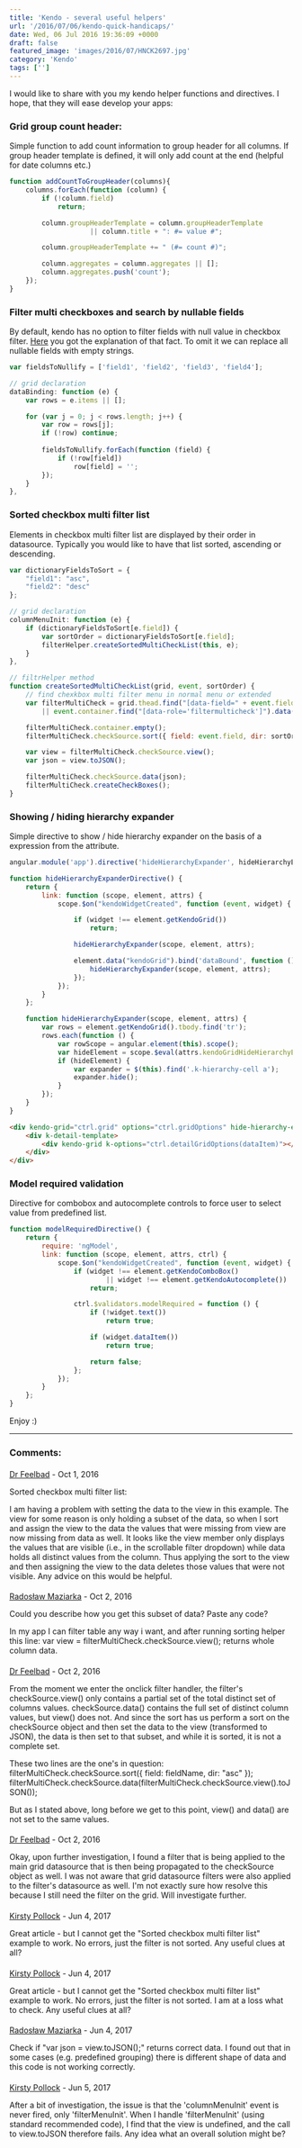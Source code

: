 ```yaml
---
title: 'Kendo - several useful helpers'
url: '/2016/07/06/kendo-quick-handicaps/'
date: Wed, 06 Jul 2016 19:36:09 +0000
draft: false
featured_image: 'images/2016/07/HNCK2697.jpg'
category: 'Kendo'
tags: ['']
---
```


I would like to share with you my kendo helper functions and directives. I hope, that they will ease develop your apps:

### Grid group count header:

Simple function to add count information to group header for all columns. If group header template is defined, it will only add count at the end (helpful for date columns etc.)
```javascript
function addCountToGroupHeader(columns){
	columns.forEach(function (column) {
		if (!column.field)
			return;

		column.groupHeaderTemplate = column.groupHeaderTemplate 
                    || column.title + ": #= value #";

		column.groupHeaderTemplate += " (#= count #)";

		column.aggregates = column.aggregates || [];
		column.aggregates.push('count');
	});
}
```

### Filter multi checkboxes and search by nullable fields

By default, kendo has no option to filter fields with null value in checkbox filter. [Here](http://www.telerik.com/forums/multi-filter-with-null-values---they-are-not-visible) you got the explanation of that fact. To omit it we can replace all nullable fields with empty strings.
```javascript
var fieldsToNullify = ['field1', 'field2', 'field3', 'field4'];

// grid declaration
dataBinding: function (e) {
	var rows = e.items || [];

	for (var j = 0; j < rows.length; j++) {
		var row = rows[j];
		if (!row) continue;
		
        fieldsToNullify.forEach(function (field) {
            if (!row[field])
                row[field] = '';
        });
    }
},
```

### Sorted checkbox multi filter list

Elements in checkbox multi filter list are displayed by their order in datasource. Typically you would like to have that list sorted, ascending or descending. 
```javascript
var dictionaryFieldsToSort = {
    "field1": "asc",
    "field2": "desc"
};

// grid declaration
columnMenuInit: function (e) {
    if (dictionaryFieldsToSort[e.field]) {
        var sortOrder = dictionaryFieldsToSort[e.field];
        filterHelper.createSortedMultiCheckList(this, e);
    }
},

// filtrHelper method
function createSortedMultiCheckList(grid, event, sortOrder) {
    // find chexkbox multi filter menu in normal menu or extended
    var filterMultiCheck = grid.thead.find("[data-field=" + event.field + "]").data("kendoFilterMultiCheck")
        || event.container.find("[data-role='filtermulticheck']").data("kendoFilterMultiCheck");

    filterMultiCheck.container.empty();
    filterMultiCheck.checkSource.sort({ field: event.field, dir: sortOrder});

    var view = filterMultiCheck.checkSource.view();
    var json = view.toJSON();

    filterMultiCheck.checkSource.data(json);
    filterMultiCheck.createCheckBoxes();
}
```

### Showing / hiding hierarchy expander

Simple directive to show / hide hierarchy expander on the basis of a expression from the attribute.
```javascript
angular.module('app').directive('hideHierarchyExpander', hideHierarchyExpanderDirective);

function hideHierarchyExpanderDirective() {
    return {
        link: function (scope, element, attrs) {
            scope.$on("kendoWidgetCreated", function (event, widget) {

                if (widget !== element.getKendoGrid())
                    return;

                hideHierarchyExpander(scope, element, attrs);

                element.data("kendoGrid").bind('dataBound', function () {
                    hideHierarchyExpander(scope, element, attrs);
                });
            });
        }
    };

    function hideHierarchyExpander(scope, element, attrs) {
        var rows = element.getKendoGrid().tbody.find('tr');
        rows.each(function () {
            var rowScope = angular.element(this).scope();
            var hideElement = scope.$eval(attrs.kendoGridHideHierarchyExpander, { entry: rowScope.dataItem });
            if (hideElement) {
                var expander = $(this).find('.k-hierarchy-cell a');
                expander.hide();
            }
        });
    }
}
```
```html
<div kendo-grid="ctrl.grid" options="ctrl.gridOptions" hide-hierarchy-expander="ctrl.hideHierarchyExpanderCondition(entry)">
    <div k-detail-template>
        <div kendo-grid k-options="ctrl.detailGridOptions(dataItem)"></div>
    </div>
</div>
```

### Model required validation

Directive for combobox and autocomplete controls to force user to select value from predefined list. 
```javascript
function modelRequiredDirective() {
    return {
        require: 'ngModel',
        link: function (scope, element, attrs, ctrl) {
            scope.$on("kendoWidgetCreated", function (event, widget) {
                if (widget !== element.getKendoComboBox()
                        || widget !== element.getKendoAutocomplete())
                    return;

                ctrl.$validators.modelRequired = function () {
                    if (!widget.text())
                        return true;

                    if (widget.dataItem())
                        return true;

                    return false;
                };
            });
        }
    };
}
```

Enjoy :)

---
### Comments:
#### 
[Dr Feelbad]( "drumdumb@hotmail.com") - <time datetime="2016-10-24 17:53:00">Oct 1, 2016</time>

Sorted checkbox multi filter list:

I am having a problem with setting the data to the view in this example.  The view for some reason is only holding a subset of the data, so when I sort and assign the view to the data the values that were missing from view are now missing from data as well.  It looks like the view member only displays the values that are visible (i.e., in the scrollable filter dropdown) while data holds all distinct values from the column.  Thus applying the sort to the view and then assigning the view to the data deletes those values that were not visible.  Any advice on this would be helpful.
#### 
[Radosław Maziarka]( "maziarka.radoslaw@outlook.com") - <time datetime="2016-10-25 01:23:00">Oct 2, 2016</time>

Could you describe how you get this subset of data? Paste any code? 

In my app I can filter table any way i want, and after running sorting helper this line:
var view = filterMultiCheck.checkSource.view();
returns whole column data.
#### 
[Dr Feelbad]( "drumdumb@hotmail.com") - <time datetime="2016-10-25 17:08:00">Oct 2, 2016</time>

From the moment we enter the onclick filter handler, the filter's checkSource.view() only contains a partial set of the total distinct set of columns values.  checkSource.data() contains the full set of distinct column values, but view() does not.  And since the sort has us  perform a sort on the checkSource object and then set the data to the view (transformed to JSON), the data is then set to that subset, and while it is sorted, it is not a complete set.

These two lines are the one's in question:
  filterMultiCheck.checkSource.sort({ field: fieldName, dir: "asc" });
  filterMultiCheck.checkSource.data(filterMultiCheck.checkSource.view().toJSON());

But as I stated above, long before we get to this point, view() and data() are not set to the same values.
#### 
[Dr Feelbad]( "drumdumb@hotmail.com") - <time datetime="2016-10-25 19:25:00">Oct 2, 2016</time>

Okay, upon further investigation, I found a filter that is being applied to the main grid datasource that is then being propagated to the checkSource object as well.  I was not aware that grid datasource filters were also applied to the filter's datasource as well.  I'm not exactly sure how resolve this because I still need the filter on the grid.  Will investigate further.
#### 
[Kirsty Pollock]( "kirstyannepollock@gmail.com") - <time datetime="2017-06-01 12:42:00">Jun 4, 2017</time>

Great article - but I cannot get the "Sorted checkbox multi filter list" example to work. No errors, just the filter is not sorted. Any useful clues at all?
#### 
[Kirsty Pollock]( "kirstyannepollock@gmail.com") - <time datetime="2017-06-01 12:45:00">Jun 4, 2017</time>

Great article - but I cannot get the "Sorted checkbox multi filter list" example to work. No errors, just the filter is not sorted.  I am at a loss what to check. Any useful clues at all?
#### 
[Radosław Maziarka]( "maziarka.radoslaw@outlook.com") - <time datetime="2017-06-01 13:50:00">Jun 4, 2017</time>

Check if "var json = view.toJSON();" returns correct data. I found out that in some cases (e.g. predefined grouping) there is different shape of data and this code is not working correctly.
#### 
[Kirsty Pollock]( "kirstyannepollock@gmail.com") - <time datetime="2017-06-02 08:15:00">Jun 5, 2017</time>

After a bit of investigation, the issue is that the 'columnMenuInit' event is never fired, only 'filterMenuInit'. When I handle 'filterMenuInit' (using standard recommended code), I find that  the view is undefined, and the call to view.toJSON therefore fails. Any idea what an overall solution might be?
